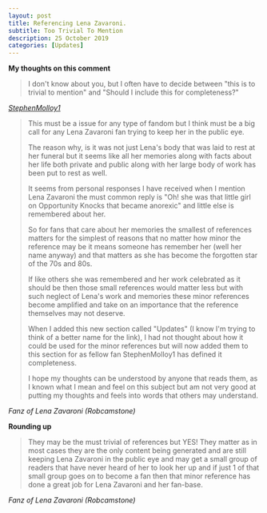 ```yaml
---
layout: post
title: Referencing Lena Zavaroni.
subtitle: Too Trivial To Mention
description: 25 October 2019
categories: [Updates]
---
```


**My thoughts on this comment**
> I don't know about you, but I often have to decide between "this is to trivial to mention" and "Should I include this for completeness?"

<cite>[StephenMolloy1 ](https://github.com/FanzOfLenaZavaroni/fanzoflenazavaroni.github.io/issues/19#issuecomment-545534658)</cite>

> This must be a issue for any type of fandom but I think must be a big call for any Lena Zavaroni fan trying to keep her in the public eye.
>
> The reason why, is it was not just Lena's body that was laid to rest at her funeral but it seems like all her memories along with facts about her life both private and public along with her large body of work has been put to rest as well.
>
> It seems from personal responses I have received when I mention Lena Zavaroni the must common reply is "Oh! she was that little girl on Opportunity Knocks that became anorexic" and little else is remembered about her.
>
> So for fans that care about her memories the smallest of references matters for the simplest of reasons that no matter how minor the reference may be it means someone has remember her (well her name anyway) and that matters as she has become the forgotten star of the 70s and 80s.
>
> If like others she was remembered and her work celebrated as it should be then those small references would matter less but with such neglect of Lena's work and memories these minor references become amplified and take on an importance that the reference themselves may not deserve.
>
> When I added this new section called "Updates" (I know I'm trying to think of a better name for the link), I had not thought about how it could be used for the minor references but will now added them to this section for as fellow fan StephenMolloy1 has defined it completeness.
>
> I hope my thoughts can be understood by anyone that reads them, as I known what I mean and feel on this subject but am not very good at putting my thoughts and feels into words that others may understand.

<cite>Fanz of Lena Zavaroni (Robcamstone)</cite>

**Rounding up**
> They may be the must trivial of references but YES! They matter as in most cases they are the only content being generated and are still keeping Lena Zavaroni in the public eye and may get a small group of readers that have never heard of her to look her up and if just 1 of that small group goes on to become a fan then that minor reference has done a great job for Lena Zavaroni and her fan-base.

<cite>Fanz of Lena Zavaroni (Robcamstone)</cite>
